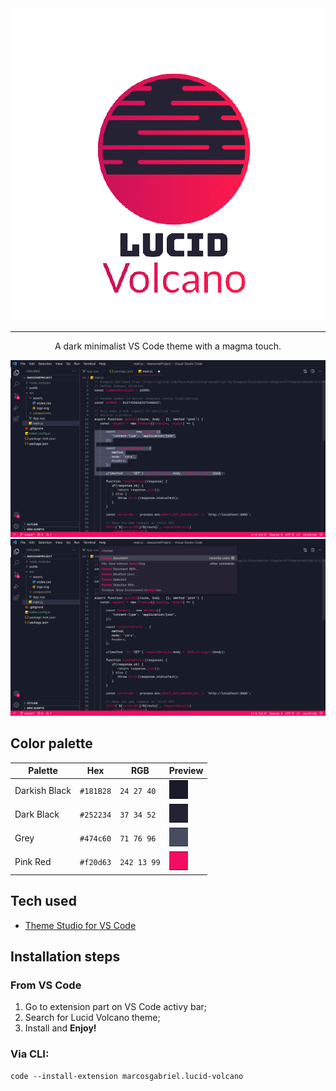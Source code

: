 
<div align="center">

<img src="Images/LV_logo.png" />

---

A dark minimalist VS Code theme with a magma touch.

<img src="Images/LV_screen_1.png"/>

<img src="Images/LV_screen_2.png"/>

</div>

## Color palette

<div align="center">
  
Palette        | Hex       | RGB         | Preview
---            | ---       | ---         | ---
Darkish Black  | `#181B28` | `24 27 40`  |<img src="Images/darkish_black.png" width="30"/>
Dark Black     | `#252234` | `37 34 52`  |<img src="Images/dark_black.png" width="30"/>
Grey           | `#474c60` | `71 76 96`  |<img src="Images/grey.png" width="30"/>
Pink Red       | `#f20d63` | `242 13 99` |<img src="Images/pink_red.png" width="30"/>

</div>

## Tech used

* [Theme Studio for VS Code](https://themes.vscode.one/)

## Installation steps

### From VS Code

1. Go to extension part on VS Code activy bar;
2. Search for Lucid Volcano theme;
3. Install and **Enjoy!**

### Via CLI:

```
code --install-extension marcosgabriel.lucid-volcano
```
